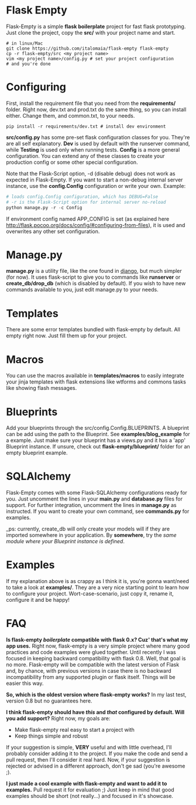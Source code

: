 Flask Empty
===========
Flask-Empty is a simple **flask boilerplate** project for fast flask prototyping. Just
clone the project, copy the **src/** with your project name and start.

```shell
# in linux/Mac
git clone https://github.com/italomaia/flask-empty flask-empty
cp -r flask-empty/src <my project name>
vim <my project name>/config.py # set your project configuration
# and you're done
```

Configuring
===========

First, install the requirement file that you need from the **requirements/** folder. Right now, dev.txt and prod.txt
do the same thing, so you can install either. Change them, and common.txt, to your needs.

```
pip install -r requirements/dev.txt # install dev environment
```

**src/config.py** has some pre-set flask configuration classes for you. They're are all self explanatory.
**Dev** is used by default with the runserver command, while **Testing** is used only when running tests. **Config**
is a more general configuration. You can extend any of these classes to create your production config or some
other special configuration.

Note that the Flask-Script option, -d (disable debug) does not work as expected in Flask-Empty. If you want
to start a non-debug internal server instance, use the **config.Config** configuration or write your own. Example:

```python
# loads config.Config configuration, which has DEBUG=False
# -r is the Flask-Script option for internal server no-reload
python manage.py -r -c Config
```

If environment config named APP_CONFIG is set (as explained here http://flask.pocoo.org/docs/config/#configuring-from-files),
it is used and overwrites any other set configuration.

Manage.py
=========
**manage.py** is a utility file, like the one found 
in [django](https://docs.djangoproject.com/en/1.6/ref/django-admin/ "django manage.py"), 
but much simpler (for now). It uses flask-script to give you to commands like **runserver** 
or **create_db/drop_db** (which is disabled by default). If you wish to have new commands
available to you, just edit manage.py to your needs.

Templates
=========
There are some error templates bundled with flask-empty by default. All empty right now. Just fill them up for
your project.

Macros
======
You can use the macros available in **templates/macros** to easily integrate your jinja templates with
flask extensions like wtforms and commons tasks like showing flash messages. 

Blueprints
==========
Add your blueprints through the src/config.Config.BLUEPRINTS. A blueprint can be add using the path to the
Blueprint. See **examples/blog_example** for a example. Just make sure your blueprint has a views.py and 
it has a 'app' Blueprint instance. If unsure, 
check out **flask-empty/blueprint/** folder for an empty blueprint example.

SQLAlchemy
==========
Flask-Empty comes with some Flask-SQLAlchemy configurations ready for you. Just uncomment the lines in your **main.py**
and **database.py** files for support. For further integration, uncomment the lines in **manage.py** as instructed.
If you want to create your own command, see **commands.py** for examples. 

_ps: currently, create_db will only create your models will if they are imported somewhere in your application. By **somewhere**, try the
*same module where your Blueprint instance is defined*.

Examples
========
If my explanation above is as crappy as I think it is, you're gonna want/need to take a look at **examples/**. They
are a very nice starting point to learn how to configure your project. Wort-case-scenario, just copy it, rename it,
configure it and be happy!

FAQ
===
**Is flask-empty _boilerplate_ compatible with flask 0.x? Cuz' that's what my app uses.**
Right now, flask-empty is a very simple project where many good practices and code examples were glued together.
Until recently I was focused in keeping backward compatibility with flask 0.8. Well, that goal is no more.
 Flask-empty will be compatible with the latest version of Flask and, by chance, with previous versions in case
 there is no backward incompatibility from any supported plugin or flask itself. Things will be easier this way.

**So, which is the oldest version where flask-empty works?**
In my last test, version 0.8 but no guarantees here.

**I think flask-empty should have _this_ and _that_ configured by default. Will you add support?**
Right now, my goals are:

* Make flask-empty real easy to start a project with
* Keep things simple and robust

If your suggestion is simple, **VERY** useful and with little overhead, I'll probably consider adding it to the
project. If you make the code and send a pull request, then I'll consider it real hard. Now, if your suggestion is
 rejected or advised in a different approach, don't ge sad (you're awesome ;).

**I just made a cool example with flask-empty and want to add it to examples.**
Pull request it for evaluation ;)
Just keep in mind that good examples should be short (not really...) and focused in it's showcase.